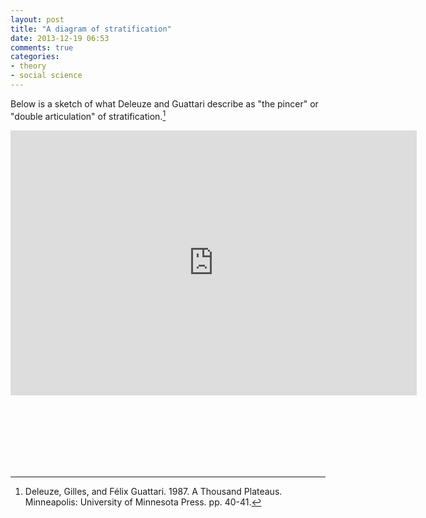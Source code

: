 ```yaml
---
layout: post
title: "A diagram of stratification"
date: 2013-12-19 06:53
comments: true
categories:
- theory
- social science
---
```


Below is a sketch of what Deleuze and Guattari describe as "the pincer" or "double articulation" of stratification.[^1]   

<iframe src="http://wl.figshare.com/articles/881284/embed?show_title=0" width="650" height="424" frameborder="0"></iframe>   

[^1]:	Deleuze, Gilles, and Félix Guattari. 1987. A Thousand Plateaus. Minneapolis: University of Minnesota Press. pp. 40-41.

<br><br><br><br><br><br>